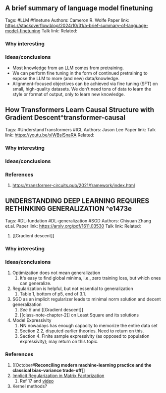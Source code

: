 ## A brief summary of language model finetuning
Tags: #LLM #finetune
Authors: Cameron R. Wolfe
Paper link: https://stackoverflow.blog/2024/10/31/a-brief-summary-of-language-model-finetuning
Talk link: 
Related: 
### Why interesting
### Ideas/conclusions
- Most knowledge from an LLM comes from pretraining.
- We can perform fine tuning in the form of continued pretraining to expose the LLM to more (and new) data/knowledge.
- Alignment-focused objectives can be achieved via fine tuning (SFT) on small, high-quality datasets. We don’t need tons of data to learn the style or format of output, only to learn new knowledge.

## How Transformers Learn Causal Structure with Gradient Descent^transformer-causal
Tags: #UnderstandTransformers  #ICL 
Authors: Jason Lee
Paper link: 
Talk link: https://youtu.be/xlWBsISnaRA
Related: 
### Why interesting
### Ideas/conclusions

### References
1. https://transformer-circuits.pub/2021/framework/index.html

## UNDERSTANDING DEEP LEARNING REQUIRES RETHINKING GENERALIZATION ^e1473e
Tags: #DL-fundation  #DL-generalization #SGD 
Authors: Chiyuan Zhang et.al.
Paper link: https://arxiv.org/pdf/1611.03530
Talk link: 
Related: 
1. [[Gradient descent]]
### Why interesting
### Ideas/conclusions
1. Optimization does not mean generalization
	1. It's easy to find global minima, i.e., zero training loss, but which ones can generalize.
2. Regularization is helpful, but not essential to generalization
	1. Table 1, bottom of p5, end of 3.1.
3. SGD as an implicit regularizer leads to minimal norm solution and decent generalization
	1. *Sec 5* and [[Gradient descent]]
	2. [[class-note-chapter-2]] on Least Square and its solutions
4. Model Expressivity
	1. NN nowadays has enough capacity to memorize the entire data set
	2. Section 2.2, disputed earlier theories. Need to return on this.
	3. Section 4. Finite sample expressivity (as opposed to population expressivity); may return on this topic.
### References
1. [[October#**Reconciling modern machine-learning practice and the classical bias–variance trade-off**]]
2. [Implicit Regularization in Matrix Factorization](https://dl.acm.org/doi/pdf/10.5555/3295222.3295363) 
	1. Ref 17 and [video](https://youtu.be/gh9vrvLx7Mo)
3. Kernel methods?
